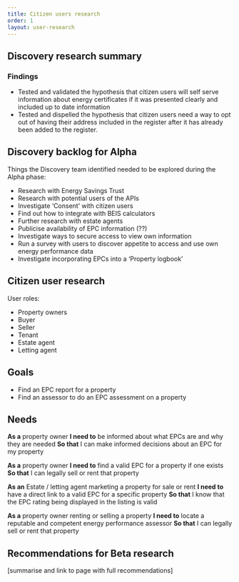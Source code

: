 ```yaml
---
title: Citizen users research
order: 1
layout: user-research
---
```

## Discovery research summary

### Findings
* Tested and validated the hypothesis that citizen users will self serve information about energy certificates if it was presented clearly and included up to date information
* Tested and dispelled the hypothesis that citizen users need a way to opt out of having their address included in the register after it has already been added to the register.


## Discovery backlog for Alpha
Things the Discovery team identified needed to be explored during the Alpha phase:

* Research with Energy Savings Trust
* Research with potential users of the APIs
* Investigate ‘Consent’ with citizen users
* Find out how to integrate with BEIS calculators
* Further research with estate agents
* Publicise availability of EPC information (??)
* Investigate ways to secure access to view own information
* Run a survey with users to discover appetite to access and use own energy performance data
* Investigate incorporating EPCs into a ‘Property logbook’

## Citizen user research
User roles:
* Property owners
* Buyer
* Seller
* Tenant
* Estate agent
* Letting agent

## Goals
* Find an EPC report for a property
* Find an assessor to do an EPC assessment on a property

## Needs
**As a** property owner
**I need to** be informed about what EPCs are and why they are needed 
**So that** I can make informed decisions about an EPC for my property

**As a** property owner
**I need to** find a valid EPC for a property if one exists 
**So that** I can legally sell or rent that property

**As an** Estate / letting agent marketing a property for sale or rent 
**I need to** have a direct link to a valid EPC for a specific property 
**So that** I know that the EPC rating being displayed in the listing is valid

**As a** property owner renting or selling a property
**I need to** locate a reputable and competent energy performance assessor
**So that** I can legally sell or rent that property


## Recommendations for Beta research
[summarise and link to page with full recommendations]

